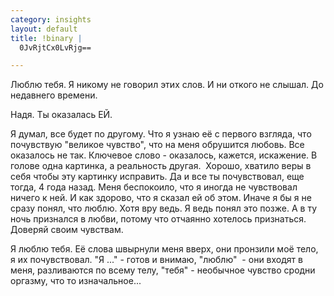 ```yaml
--- 
category: insights
layout: default
title: !binary |
  0JvRjtCx0LvRjg==

---
```

Люблю тебя. Я никому не говорил этих слов.  И ни откого не слышал. До недавнего времени.

Надя. Ты оказалась ЕЙ.

Я думал, все будет по другому. Что я узнаю её с первого взгляда, что почувствую "великое чувство", что на меня обрушится любовь. Все оказалось не так. Ключевое слово - оказалось, кажется, искажение. В голове одна картинка, а реальность другая.  Хорошо, хватило веры в себя чтобы эту картинку исправить. Да и все ты почувствовал, еще тогда, 4 года назад. Меня беспокоило, что я иногда не чувствовал ничего к ней. И как здорово, что я сказал ей об этом. Иначе я бы я не сразу понял, что люблю. Хотя вру ведь. Я ведь понял это позже. А в ту ночь признался в любви, потому что отчаянно хотелось признаться. Доверяй своим чувствам.

Я люблю тебя. Её слова швырнули меня вверх, они пронзили моё тело, я их почувствовал. "Я ..." - готов и внимаю, "люблю"  - они входят в меня, разливаются по всему телу, "тебя" - необычное чувство сродни оргазму, что то изначальное...
